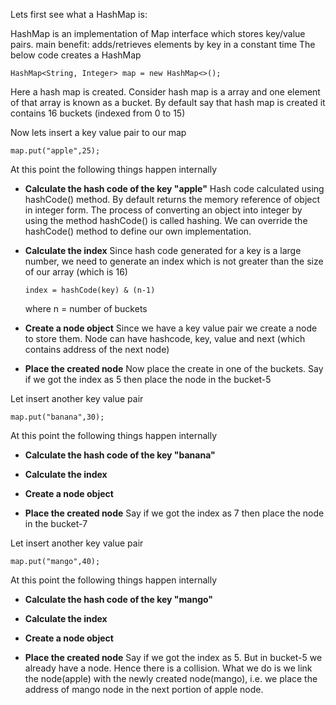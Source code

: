  Lets first see what a HashMap is:

HashMap is an implementation of Map interface which stores key/value pairs.
main benefit: adds/retrieves elements by key in a constant time
The below code creates a HashMap

```
HashMap<String, Integer> map = new HashMap<>();
```

Here a hash map is created. Consider hash map is a array and one element of that array is known as a bucket. By default say that hash map is created it contains 16 buckets (indexed from 0 to 15)

Now lets insert a key value pair to our map
```
map.put("apple",25);
```

At this point the following things happen internally
- **Calculate the hash code of the key "apple"**
  Hash code calculated using hashCode() method. By default returns the memory reference of object in integer form. The process of converting an object into integer by using the method hashCode() is called hashing. We can override the hashCode() method to define our own implementation.

- **Calculate the index**
  Since hash code generated for a key is a large number, we need to generate an index which is not greater than the size of our array (which is 16)
  ```
  index = hashCode(key) & (n-1)
  ```
  where n = number of buckets 

- **Create a node object**
  Since we have a key value pair we create a node to store them. Node can have hashcode, key, value and next (which contains address of the next node)

- **Place the created node**
  Now place the create in one of the buckets. Say if we got the index as 5 then place the node in the bucket-5

Let insert another key value pair
```
map.put("banana",30);
```

At this point the following things happen internally
- **Calculate the hash code of the key "banana"**

- **Calculate the index**

- **Create a node object**

- **Place the created node**
  Say if we got the index as 7 then place the node in the bucket-7

Let insert another key value pair
```
map.put("mango",40);
```
At this point the following things happen internally
- **Calculate the hash code of the key "mango"**

- **Calculate the index**

- **Create a node object**

- **Place the created node**
  Say if we got the index as 5. But in bucket-5 we already have a node. Hence there is a collision. What we do is we link the node(apple) with the newly created node(mango), i.e. we place the address of mango node in the next portion of apple node.
